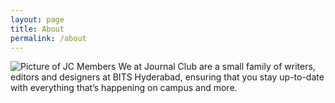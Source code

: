 ```yaml
---
layout: page
title: About
permalink: /about
---
```


![Picture of JC Members](img/about.jpg)
We at Journal Club are a small family of writers, editors and designers at BITS Hyderabad, ensuring that you stay up-to-date with everything that’s happening on campus and more.
